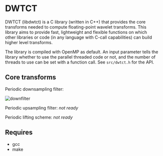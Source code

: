 # DWTCT

DWTCT (libdwtct) is a C library (written in C++) that provides the core transforms needed to compute floating-point wavelet transforms. This library aims to provide fast, lightweight and flexible functions on which other libraries or code (in any language with C-call capabilities) can build higher level transforms.

The library is compiled with OpenMP as default. An input parameter tells the library whether to use the parallel threaded code or not, and the number of threads to use can be set with a function call. See `src/dwtct.h` for the API.


## Core transforms

Periodic downsampling filter:

![downfilter](http://gummif.github.io/dwtct/filter_down.png)

Periodic upsampling filter:
*not ready*

Periodic lifting scheme:
*not ready*

## Requires

* gcc
* make

